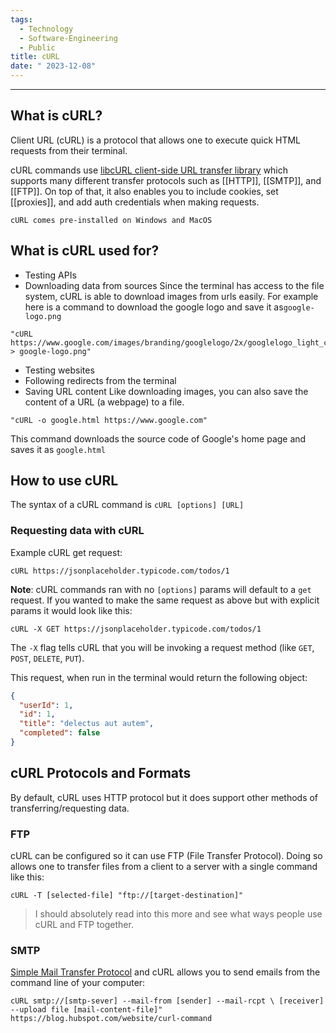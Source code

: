 ```yaml
---
tags:
  - Technology
  - Software-Engineering
  - Public
title: cURL
date: " 2023-12-08"
---
```

---
## What is cURL?
Client URL (cURL) is a protocol that allows one to execute quick HTML requests from their terminal. 

cURL commands use [libcURL client-side URL transfer library](https://curl.se/libcurl/) which supports many different transfer protocols such as [[HTTP]], [[SMTP]], and [[FTP]]. On top of that, it also enables you to include cookies, set [[proxies]], and add auth credentials when making requests.

	cURL comes pre-installed on Windows and MacOS
## What is cURL used for?
* Testing APIs
* Downloading data from sources 
	Since the terminal has access to the file system, cURL is able to download images from urls easily.
	For example here is a command to download the google logo and save it as`google-logo.png`

```terminal
"cURL https://www.google.com/images/branding/googlelogo/2x/googlelogo_light_color_272x92dp.png > google-logo.png"
```

* Testing websites
* Following redirects from the terminal
* Saving URL content
	Like downloading images, you can also save the content of a URL (a webpage) to a file. 

```terminal
"cURL -o google.html https://www.google.com" 
```
This command downloads the source code of Google's home page and saves it as `google.html`
## How to use cURL
The syntax of a cURL command is `cURL [options] [URL]`

### Requesting data with cURL
Example cURL get request: 
```terminal
cURL https://jsonplaceholder.typicode.com/todos/1
```

**Note**: cURL commands ran with no `[options]` params will default to a `get` request. If you wanted to make the same request as above but with explicit params it would look like this:

```terminal
cURL -X GET https://jsonplaceholder.typicode.com/todos/1
```

The `-X` flag tells cURL that you will be invoking a request method (like `GET`, `POST`, `DELETE`, `PUT`).

This request, when run in the terminal would return the following object:
```json
{  
  "userId": 1,
  "id": 1,
  "title": "delectus aut autem",
  "completed": false
}
```

## cURL Protocols and Formats
By default, cURL uses HTTP protocol but it does support other methods of transferring/requesting data.
### FTP
cURL can be configured so it can use FTP (File Transfer Protocol). Doing so allows one to transfer files from a client to a server with a single command like this: 
```terminal
cURL -T [selected-file] "ftp://[target-destination]"
```
> I should absolutely read into this more and see what ways people use cURL and FTP together. 

### SMTP
[Simple Mail Transfer Protocol](SMTP) and cURL allows you to send emails from the command line of your computer: 
```terminal
cURL smtp://[smtp-sever] --mail-from [sender] --mail-rcpt \ [receiver] --upload file [mail-content-file]" https://blog.hubspot.com/website/curl-command
```